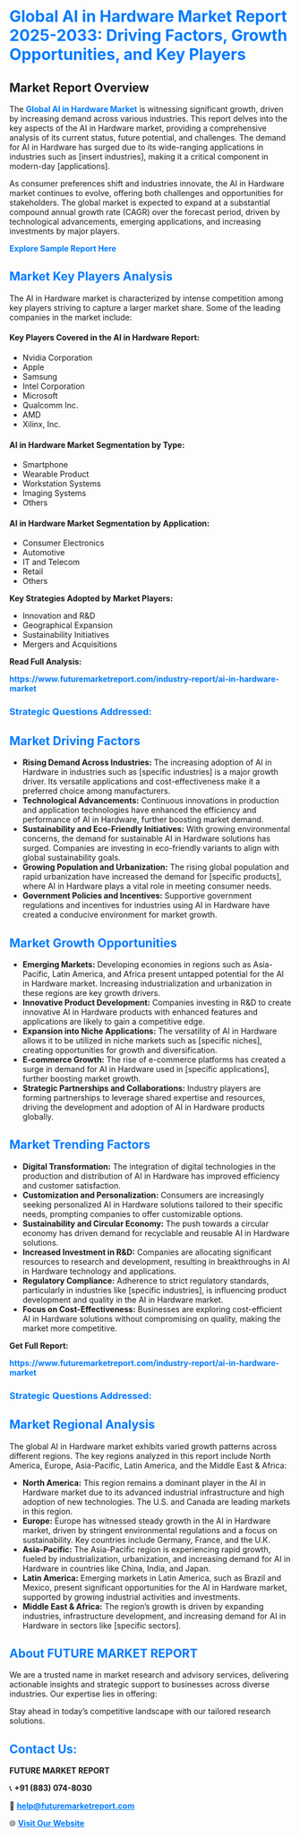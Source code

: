 <h1 style="color: #007BFF;">Global AI in Hardware Market Report 2025-2033: Driving Factors, Growth Opportunities, and Key Players</h1>

<section id="overview">
<h2>Market Report Overview</h2>
<p>The <a href="https://www.futuremarketreport.com/industry-report/ai-in-hardware-market" style="color: #007BFF; text-decoration: none;"><strong>Global AI in Hardware Market</strong></a> is witnessing significant growth, driven by increasing demand across various industries. This report delves into the key aspects of the AI in Hardware market, providing a comprehensive analysis of its current status, future potential, and challenges. The demand for AI in Hardware has surged due to its wide-ranging applications in industries such as [insert industries], making it a critical component in modern-day [applications].</p>
<p>As consumer preferences shift and industries innovate, the AI in Hardware market continues to evolve, offering both challenges and opportunities for stakeholders. The global market is expected to expand at a substantial compound annual growth rate (CAGR) over the forecast period, driven by technological advancements, emerging applications, and increasing investments by major players.</p>
</section>

<section id="overview">
<p><a href="https://www.futuremarketreport.com/request-sample/reportId=75961" style="color: #007BFF; text-decoration: none;"><strong>Explore Sample Report Here</strong></a></p>
</section>

<section id="key-players">
<h2 style="color: #007BFF;">Market Key Players Analysis</h2>
<p>The AI in Hardware market is characterized by intense competition among key players striving to capture a larger market share. Some of the leading companies in the market include:</p>
<h4>Key Players Covered in the AI in Hardware Report:</h4>
<ul><li>Nvidia Corporation</li><li>Apple</li><li>Samsung</li><li>Intel Corporation</li><li>Microsoft</li><li>Qualcomm Inc.</li><li>AMD</li><li>Xilinx, Inc.</li></ul>
<h4>AI in Hardware Market Segmentation by Type:</h4>
<ul><li>Smartphone</li><li>Wearable Product</li><li>Workstation Systems</li><li>Imaging Systems</li><li>Others</li></ul>

<h4>AI in Hardware Market Segmentation by Application:</h4>
<ul><li>Consumer Electronics</li><li>Automotive</li><li>IT and Telecom</li><li>Retail</li><li>Others</li></ul>
<p><strong>Key Strategies Adopted by Market Players:</strong></p>
<ul>
<li>Innovation and R&D</li>
<li>Geographical Expansion</li>
<li>Sustainability Initiatives</li>
<li>Mergers and Acquisitions</li>
</ul>
</section>

<section>
<p><strong>Read Full Analysis: </strong></p><a href="https://www.futuremarketreport.com/industry-report/ai-in-hardware-market" style="color: #007BFF; text-decoration: none;"><strong>https://www.futuremarketreport.com/industry-report/ai-in-hardware-market</strong></a>
<h3 style="color: #007BFF;">Strategic Questions Addressed:</h3>
</section>

<section id="driving-factors">
<h2 style="color: #007BFF;">Market Driving Factors</h2>
<ul>
<li><strong>Rising Demand Across Industries:</strong> The increasing adoption of AI in Hardware in industries such as [specific industries] is a major growth driver. Its versatile applications and cost-effectiveness make it a preferred choice among manufacturers.</li>
<li><strong>Technological Advancements:</strong> Continuous innovations in production and application technologies have enhanced the efficiency and performance of AI in Hardware, further boosting market demand.</li>
<li><strong>Sustainability and Eco-Friendly Initiatives:</strong> With growing environmental concerns, the demand for sustainable AI in Hardware solutions has surged. Companies are investing in eco-friendly variants to align with global sustainability goals.</li>
<li><strong>Growing Population and Urbanization:</strong> The rising global population and rapid urbanization have increased the demand for [specific products], where AI in Hardware plays a vital role in meeting consumer needs.</li>
<li><strong>Government Policies and Incentives:</strong> Supportive government regulations and incentives for industries using AI in Hardware have created a conducive environment for market growth.</li>
</ul>
</section>

<section id="growth-opportunities">
<h2 style="color: #007BFF;">Market Growth Opportunities</h2>
<ul>
<li><strong>Emerging Markets:</strong> Developing economies in regions such as Asia-Pacific, Latin America, and Africa present untapped potential for the AI in Hardware market. Increasing industrialization and urbanization in these regions are key growth drivers.</li>
<li><strong>Innovative Product Development:</strong> Companies investing in R&D to create innovative AI in Hardware products with enhanced features and applications are likely to gain a competitive edge.</li>
<li><strong>Expansion into Niche Applications:</strong> The versatility of AI in Hardware allows it to be utilized in niche markets such as [specific niches], creating opportunities for growth and diversification.</li>
<li><strong>E-commerce Growth:</strong> The rise of e-commerce platforms has created a surge in demand for AI in Hardware used in [specific applications], further boosting market growth.</li>
<li><strong>Strategic Partnerships and Collaborations:</strong> Industry players are forming partnerships to leverage shared expertise and resources, driving the development and adoption of AI in Hardware products globally.</li>
</ul>
</section>

<section id="trending-factors">
<h2 style="color: #007BFF;">Market Trending Factors</h2>
<ul>
<li><strong>Digital Transformation:</strong> The integration of digital technologies in the production and distribution of AI in Hardware has improved efficiency and customer satisfaction.</li>
<li><strong>Customization and Personalization:</strong> Consumers are increasingly seeking personalized AI in Hardware solutions tailored to their specific needs, prompting companies to offer customizable options.</li>
<li><strong>Sustainability and Circular Economy:</strong> The push towards a circular economy has driven demand for recyclable and reusable AI in Hardware solutions.</li>
<li><strong>Increased Investment in R&D:</strong> Companies are allocating significant resources to research and development, resulting in breakthroughs in AI in Hardware technology and applications.</li>
<li><strong>Regulatory Compliance:</strong> Adherence to strict regulatory standards, particularly in industries like [specific industries], is influencing product development and quality in the AI in Hardware market.</li>
<li><strong>Focus on Cost-Effectiveness:</strong> Businesses are exploring cost-efficient AI in Hardware solutions without compromising on quality, making the market more competitive.</li>
</ul>
</section>

<section>
<p><strong>Get Full Report: </strong></p><a href="https://www.futuremarketreport.com/industry-report/ai-in-hardware-market" style="color: #007BFF; text-decoration: none;"><strong>https://www.futuremarketreport.com/industry-report/ai-in-hardware-market</strong></a>
<h3 style="color: #007BFF;">Strategic Questions Addressed:</h3>
</section>


<section id="regional-analysis">
<h2 style="color: #007BFF;">Market Regional Analysis</h2>
<p>The global AI in Hardware market exhibits varied growth patterns across different regions. The key regions analyzed in this report include North America, Europe, Asia-Pacific, Latin America, and the Middle East & Africa:</p>
<ul>
<li><strong>North America:</strong> This region remains a dominant player in the AI in Hardware market due to its advanced industrial infrastructure and high adoption of new technologies. The U.S. and Canada are leading markets in this region.</li>
<li><strong>Europe:</strong> Europe has witnessed steady growth in the AI in Hardware market, driven by stringent environmental regulations and a focus on sustainability. Key countries include Germany, France, and the U.K.</li>
<li><strong>Asia-Pacific:</strong> The Asia-Pacific region is experiencing rapid growth, fueled by industrialization, urbanization, and increasing demand for AI in Hardware in countries like China, India, and Japan.</li>
<li><strong>Latin America:</strong> Emerging markets in Latin America, such as Brazil and Mexico, present significant opportunities for the AI in Hardware market, supported by growing industrial activities and investments.</li>
<li><strong>Middle East & Africa:</strong> The region’s growth is driven by expanding industries, infrastructure development, and increasing demand for AI in Hardware in sectors like [specific sectors].</li>
</ul>
</section>

<footer>
<h2 style="color: #007BFF;">About FUTURE MARKET REPORT</h2>
<p>We are a trusted name in market research and advisory services, delivering actionable insights and strategic support to businesses across diverse industries. Our expertise lies in offering:</p>

<p>Stay ahead in today’s competitive landscape with our tailored research solutions.</p>

<h2 style="color: #007BFF;">Contact Us:</h2>
<p><strong>FUTURE MARKET REPORT</strong></p>
<p>📞 <strong>+91 (883) 074-8030</strong></p>
<p>📧 <strong><a href="mailto:help@futuremarketreport.com" style="color: #007BFF;">help@futuremarketreport.com</a></strong></p>
<p>🌐 <strong><a href="https://www.futuremarketreport.com/" style="color: #007BFF;">Visit Our Website</a></strong></p>
</footer>
